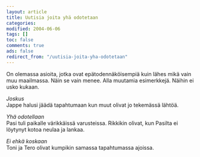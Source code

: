 ```yaml
--- 
layout: article 
title: Uutisia joita yhä odotetaan 
categories: 
modified: 2004-06-06 
tags: []
toc: false 
comments: true 
ads: false 
redirect_from: "/uutisia-joita-yha-odotetaan" 
--- 
```


On olemassa asioita, jotka ovat epätodennäköisempiä kuin lähes mikä vain
muu maailmassa. Näin se vain menee. Alla muutamia esimerkkejä. Näihin ei
usko kukaan.

*Joskus*\
Jappe halusi jäädä tapahtumaan kun muut olivat jo tekemässä lähtöä.

*Yhä odotellaan*\
Pasi tuli paikalle värikkäissä varusteissa. Rikkikin olivat, kun Pasilta
ei löytynyt kotoa neulaa ja lankaa.

*Ei ehkä koskaan*\
Toni ja Tero olivat kumpikin samassa tapahtumassa ajoissa.

